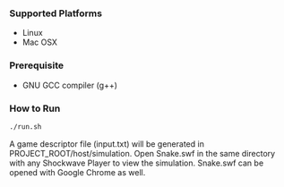 ### Supported Platforms

- Linux
- Mac OSX

### Prerequisite

- GNU GCC compiler (g++)

### How to Run

```bash
./run.sh
```

A game descriptor file (input.txt) will be generated in PROJECT_ROOT/host/simulation. Open Snake.swf in the same directory with any Shockwave Player to view the simulation. Snake.swf can be opened with Google Chrome as well.